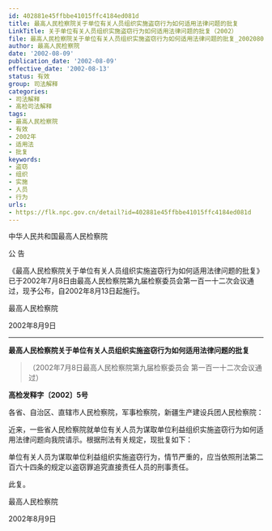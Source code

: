 ```yaml
---
id: 402881e45ffbbe41015ffc4184ed081d
title: 最高人民检察院关于单位有关人员组织实施盗窃行为如何适用法律问题的批复
LinkTitle: 关于单位有关人员组织实施盗窃行为如何适用法律问题的批复（2002）
file: 最高人民检察院关于单位有关人员组织实施盗窃行为如何适用法律问题的批复_20020809_402881e45ffbbe41015ffc4184ed081d.docx
author: 最高人民检察院
date: '2002-08-09'
publication_date: '2002-08-09'
effective_date: '2002-08-13'
status: 有效
group: 司法解释
categories:
- 司法解释
- 高检司法解释
tags:
- 最高人民检察院
- 有效
- 2002年
- 适用法
- 批复
keywords:
- 盗窃
- 组织
- 实施
- 人员
- 行为
urls:
- https://flk.npc.gov.cn/detail?id=402881e45ffbbe41015ffc4184ed081d
---
```


中华人民共和国最高人民检察院

公 告

《最高人民检察院关于单位有关人员组织实施盗窃行为如何适用法律问题的批复》已于2002年7月8日由最高人民检察院第九届检察委员会第一百一十二次会议通过，现予公布，自2002年8月13日起施行。

最高人民检察院

2002年8月9日

---

**最高人民检察院关于单位有关人员组织实施盗窃行为如何适用法律问题的批复**

> （2002年7月8日最高人民检察院第九届检察委员会
> 第一百一十二次会议通过）

**高检发释字〔2002〕5号**

各省、自治区、直辖市人民检察院，军事检察院，新疆生产建设兵团人民检察院：

近来，一些省人民检察院就单位有关人员为谋取单位利益组织实施盗窃行为如何适用法律问题向我院请示。根据刑法有关规定，现批复如下：

单位有关人员为谋取单位利益组织实施盗窃行为，情节严重的，应当依照刑法第二百六十四条的规定以盗窃罪追究直接责任人员的刑事责任。

此复。

最高人民检察院

2002年8月9日
